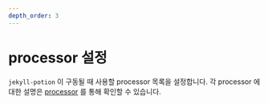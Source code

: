 ```yaml
---
depth_order: 3
---
```


# processor 설정

`jekyll-potion` 이 구동될 때 사용할 processor 목록을 설정합니다. 각 processor 에 대한 설명은 [processor](../use/processor) 를 통해 확인할 수 있습니다.
